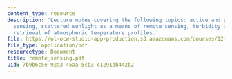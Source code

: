 ```yaml
---
content_type: resource
description: 'Lecture notes covering the following topics: active and passive remote
  sensing, scattered sunlight as a means of remote sensing, turbidity detection and
  retrieval of atmospheric temperature profiles.'
file: https://ol-ocw-studio-app-production.s3.amazonaws.com/courses/12-815-atmospheric-radiation-fall-2006/7b9b6c5e92a345aa5cb3c1291db442b2_remote_sensing.pdf
file_type: application/pdf
resourcetype: Document
title: remote_sensing.pdf
uid: 7b9b6c5e-92a3-45aa-5cb3-c1291db442b2
---
```

